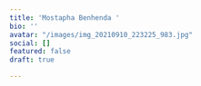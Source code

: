 ```yaml
---
title: 'Mostapha Benhenda '
bio: ''
avatar: "/images/img_20210910_223225_983.jpg"
social: []
featured: false
draft: true

---
```

